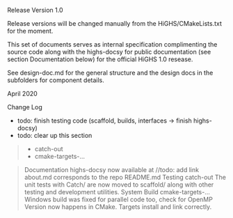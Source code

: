 Release Version 1.0

Release versions will be changed manually from the HiGHS/CMakeLists.txt for the moment.

This set of documents serves as internal specification complimenting the source code along with the highs-docsy for public documentation (see section Documentation below) for the official HiGHS 1.0 resease.

See design-doc.md for the general structure and the design docs in the subfolders for component details.

April 2020

Change Log

* todo: finish testing code (scaffold, builds, interfaces -> finish highs-docsy)
* todo: clear up this section

>* catch-out
>* cmake-targets-...

> Documentation
  highs-docsy now available at //todo: add link
  about.md corresponds to the repo README.md
> Testing
  catch-out
  The unit tests with Catch/ are now moved to scaffold/ along with other testing and development utilities.
> System
  > Build
  cmake-targets-...
  Windows build was fixed for parallel code too, check for OpenMP Version now happens in CMake.
  Targets install and link correctly.

